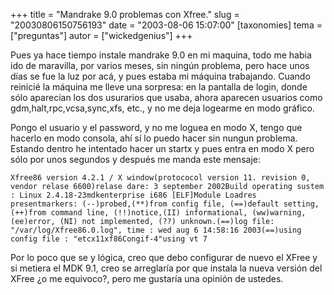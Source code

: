 +++
title = "Mandrake 9.0 problemas con Xfree."
slug = "20030806150756193"
date = "2003-08-06 15:07:00"
[taxonomies]
tema = ["preguntas"]
autor = ["wickedgenius"]
+++

Pues ya hace tiempo instale mandrake 9.0 en mi maquina, todo me habia
ido de maravilla, por varios meses, sin ningún problema, pero hace unos
días se fue la luz por acá, y pues estaba mi máquina trabajando. Cuando
reinicié la máquina me lleve una sorpresa: en la pantalla de login,
donde sólo aparecían los dos usurarios que usaba, ahora aparecen
usuarios como gdm,halt,rpc,vcsa,sync,xfs, etc., y no me deja logearme en
modo gráfico.

<!-- more -->
Pongo el usuario y el password, y no me loguea en modo X, tengo que
hacerlo en modo consola, ahí sí lo puedo hacer sin nungun problema.
Estando dentro he intentado hacer un startx y pues entra en modo X pero
sólo por unos segundos y después me manda este mensaje:

    Xfree86 version 4.2.1 / X window(protococol version 11. revision 0, vendor relase 6600)relase dare: 3 september 2002Build operating sustem : Linux 2.4.18-23mdkenterprise i686 [ELF]Module Loadres presentmarkers: (--)probed,(**)from config file, (==)default setting, (++)from command line, (!!)notice,(II) informational, (ww)warning, (ee)error, (NI) not implemented, (??) unknown.(==)log file: "/var/log/Xfree86.0.log", time : wed aug 6 14:58:16 2003(==)using config file : "etcx11xf86Congif-4"using vt 7

Por lo poco que se y lógica, creo que debo configurar de nuevo el XFree
y si metiera el MDK 9.1, creo se arreglaría por que instala la nueva
versión del XFree ¿o me equivoco?, pero me gustaría una opinión de
ustedes.


